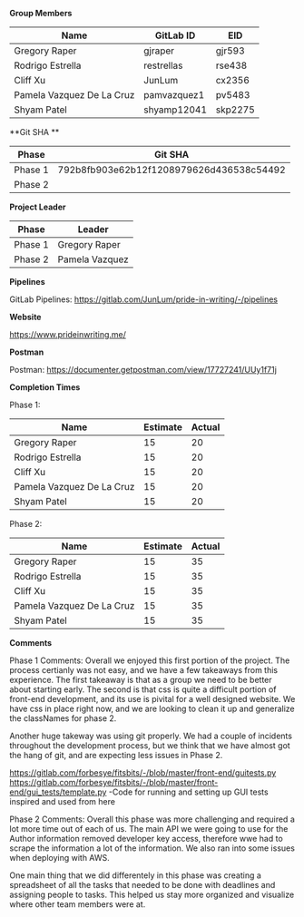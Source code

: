 **Group Members**

| Name | GitLab ID | EID |
| ------ | ------ | ------ |
| Gregory Raper | gjraper | gjr593|
| Rodrigo Estrella | restrellas | rse438|
| Cliff Xu | JunLum | cx2356|
| Pamela Vazquez De La Cruz | pamvazquez1 | pv5483|
| Shyam Patel | shyamp12041 | skp2275|



**Git SHA **

| Phase | Git SHA |
| ------ | ------ |
| Phase 1 | 792b8fb903e62b12f1208979626d436538c54492 |
| Phase 2 |  |


**Project Leader**

| Phase | Leader |
| ------ | ------ |
| Phase 1 | Gregory Raper |
| Phase 2 | Pamela Vazquez |


**Pipelines**

GitLab Pipelines: https://gitlab.com/JunLum/pride-in-writing/-/pipelines


**Website**

https://www.prideinwriting.me/


**Postman**

Postman: https://documenter.getpostman.com/view/17727241/UUy1f71j



**Completion Times**

Phase 1: 

| Name | Estimate | Actual |
| ------ | ------ | ------ |
| Gregory Raper | 15 | 20|
| Rodrigo Estrella | 15 | 20|
| Cliff Xu | 15 | 20|
| Pamela Vazquez De La Cruz | 15 | 20|
| Shyam Patel | 15 | 20|



Phase 2: 

| Name | Estimate | Actual |
| ------ | ------ | ------ |
| Gregory Raper | 15 | 35|
| Rodrigo Estrella | 15 | 35|
| Cliff Xu | 15 | 35|
| Pamela Vazquez De La Cruz | 15 | 35|
| Shyam Patel | 15 | 35|


**Comments**

Phase 1 Comments:
Overall we enjoyed this first portion of the project. The process certianly was not easy, and we have a few takeaways from this experience. The first takeaway is that as a group we need to be better about starting early. The second is that css is quite a difficult portion of front-end development, and its use is pivital for a well designed website. We have css in place right now, and we are looking to clean it up and generalize the classNames for phase 2.

Another huge takeway was using git properly. We had a couple of incidents throughout the development process, but we think that we have almost got the hang of git, and are expecting less issues in Phase 2. 

https://gitlab.com/forbesye/fitsbits/-/blob/master/front-end/guitests.py
https://gitlab.com/forbesye/fitsbits/-/blob/master/front-end/gui_tests/template.py
-Code for running and setting up GUI tests inspired and used from here


Phase 2 Comments:
Overall this phase was more challenging and required a lot more time out of each of us. The main API we were going to use for the Author information removed developer key access, therefore wwe had to scrape the information a lot of the information. We also ran into some issues when deploying with AWS. 

One main thing that we did differentely in this phase was creating a spreadsheet of all the tasks that needed to be done with deadlines and assigning people to tasks. This helped us stay more organized and visualize where other team members were at. 

